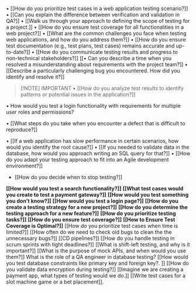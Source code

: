 
• [[How do you prioritize test cases in a web application testing scenario?]]
• [[Can you explain the difference between verification and validation in QA?]]
• [[Walk us through your approach to defining the scope of testing for a project.]]
• [[How do you ensure test coverage for all functionalities in a web project?]]
• [[What are the common challenges you face when testing web applications, and how do you address them?]]
• [[How do you ensure test documentation (e.g., test plans, test cases) remains accurate and up-to-date?]]
• [[How do you communicate testing results and progress to non-technical stakeholders?]]
[[• Can you describe a time when you resolved a misunderstanding about requirements with the project team?]]
• [[Describe a particularly challenging bug you encountered. How did you identify and resolve it?]]


> [!NOTE] IMPORTANT
> • [[How do you analyze test results to identify patterns or potential issues in the application?]]
> 
• How would you test a login functionality with requirements for multiple user roles and permissions?
> 

• [[What steps do you take when you encounter a defect that is difficult to reproduce?]]

• [[If a web application has slow performance in certain scenarios, how would you identify the root cause?]]
• [[If you needed to validate data in the database, how would you approach writing an SQL query for that?]]
• [[How do you adapt your testing approach to fit into an Agile development environment?]]
- [[How do you decide when to stop testing?]]

**[[How would you test a search functionality?]]**
**[[What test cases would you create to test a payment gateway?]]**
**[[How would you test something you don’t know?]]**
**[[How would you test a login page?]]**
**[[How do you create a testing strategy for a new project?]]**
**[[How do you determine the testing approach for a new feature?]]**
**[[How do you prioritize testing tasks?]]**
**[[How do you ensure test coverage?]]**
**[[How to Ensure Test Coverage is Optimal?]]**
[[How do you prioritize test cases when time is limited?]]
[[How often do we need to check old bugs to clean the the unnecessary bugs?]]
[[CD pipelines?]]
[[How do you handle testing in scrum sprints with tight deadlines?]]
[[What is shift-left testing, and why is it important?]]
[[What is the purpose of mock APIs, and when would you use them?]]
What is the role of a QA engineer in database testing?
[[How would you test database constraints like primary key and foreign key?. ]]
[[How do you validate data encryption during testing?]]
[[Imagine we are creating a payment app, what types of testing would we do.]]
[[Write test cases for a slot machine game or a bet placement]].